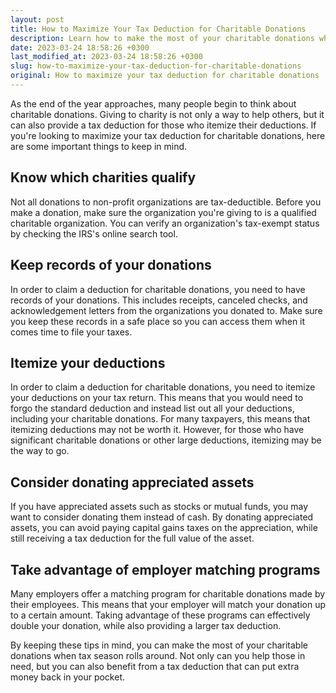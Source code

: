 ```yaml
---
layout: post
title: How to Maximize Your Tax Deduction for Charitable Donations
description: Learn how to make the most of your charitable donations when tax season rolls around.
date: 2023-03-24 18:58:26 +0300
last_modified_at: 2023-03-24 18:58:26 +0300
slug: how-to-maximize-your-tax-deduction-for-charitable-donations
original: How to maximize your tax deduction for charitable donations
---
```

As the end of the year approaches, many people begin to think about charitable donations. Giving to charity is not only a way to help others, but it can also provide a tax deduction for those who itemize their deductions. If you're looking to maximize your tax deduction for charitable donations, here are some important things to keep in mind.

## Know which charities qualify

Not all donations to non-profit organizations are tax-deductible. Before you make a donation, make sure the organization you're giving to is a qualified charitable organization. You can verify an organization's tax-exempt status by checking the IRS's online search tool.

## Keep records of your donations

In order to claim a deduction for charitable donations, you need to have records of your donations. This includes receipts, canceled checks, and acknowledgement letters from the organizations you donated to. Make sure you keep these records in a safe place so you can access them when it comes time to file your taxes.

## Itemize your deductions

In order to claim a deduction for charitable donations, you need to itemize your deductions on your tax return. This means that you would need to forgo the standard deduction and instead list out all your deductions, including your charitable donations. For many taxpayers, this means that itemizing deductions may not be worth it. However, for those who have significant charitable donations or other large deductions, itemizing may be the way to go.

## Consider donating appreciated assets

If you have appreciated assets such as stocks or mutual funds, you may want to consider donating them instead of cash. By donating appreciated assets, you can avoid paying capital gains taxes on the appreciation, while still receiving a tax deduction for the full value of the asset.

## Take advantage of employer matching programs

Many employers offer a matching program for charitable donations made by their employees. This means that your employer will match your donation up to a certain amount. Taking advantage of these programs can effectively double your donation, while also providing a larger tax deduction.

By keeping these tips in mind, you can make the most of your charitable donations when tax season rolls around. Not only can you help those in need, but you can also benefit from a tax deduction that can put extra money back in your pocket.